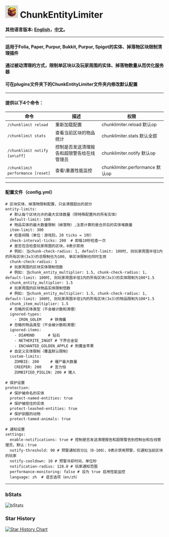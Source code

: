 # ![logo](https://github.com/intellectmind/ChunkEntityLimiter/blob/main/icon_40.png) ChunkEntityLimiter

**其他语言版本: [English](README.md)，[中文](README_zh.md)。**

----------------------------------------------------------------------------------------------------------

#### 适用于Folia, Paper, Purpur, Bukkit, Purpur, Spigot的实体、掉落物区块限制清理插件

#### 通过被动清理的方式，限制单区块以及玩家周围的实体、掉落物数量从而优化服务器

#### 可在plugins文件夹下的ChunkEntityLimiter文件夹内修改默认配置

----------------------------------------------------------------------------------------------------------

#### 提供以下4个命令：

| 命令                     | 描述                                         | 权限                             |
|--------------------------|--------------------------------------------|----------------------------------|
| ```/chunklimit reload```       | 重新加载配置                               | chunklimiter.reload 默认op       |
| ```/chunklimit stats```        | 查看当前区块的物品统计                     | chunklimiter.stats 默认全部      |
| ```/chunklimit notify [on\off]``` | 控制是否发送清理报告和超限警告给在线管理员 | chunklimiter.notify 默认op       |
| ```/chunklimit performance [reset]``` | 查看\重置性能监控 | chunklimiter.performance 默认op       |

----------------------------------------------------------------------------------------------------------

#### 配置文件（config.yml）

```
# 区块实体、掉落物限制配置，只会清理超出的部分
entity-limits:
  # 默认每个区块允许的最大实体数量（除特殊配置外的所有实体）
  default-limit: 100
  # 物品实体的最大数量限制（掉落物）,注意计算的是合并后的实体堆数量
  item-limit: 300
  # 检查间隔（单位：游戏刻，20 ticks = 1秒）
  check-interval-ticks: 200  # 即每10秒检查一次
  # 是否包含检查玩家周围的区块，0表示禁用
  # 例如: 当chunk-check-radius: 1, default-limit: 100时, 则玩家周围半径1内的所有区块(3x3)的总限制也为100, 单区块限制也同时生效
  chunk-check-radius: 1
  # 玩家周围的区块实体限制倍数
  # 例如: 当chunk_entity_multiplier: 1.5, chunk-check-radius: 1, default-limit: 100时, 则玩家周围半径1内的所有区块(3x3)的实体限制为100*1.5
  chunk_entity_multiplier: 1.5
  # 玩家周围的区块物品实体限制倍数
  # 例如: 当chunk_entity_multiplier: 1.5, chunk-check-radius: 1, default-limit: 100时, 则玩家周围半径1内的所有区块(3x3)的物品限制为100*1.5
  chunk_item_multiplier: 1.5
  # 忽略的实体类型（不会被计数和清理）
  ignored-types:
    - IRON_GOLEM    # 铁傀儡
  # 忽略的物品类型（不会被计数和清理）
  ignored-items:
    - DIAMOND      # 钻石
    - NETHERITE_INGOT # 下界合金锭
    - ENCHANTED_GOLDEN_APPLE # 附魔金苹果
  # 自定义实体限制（覆盖默认限制）
  custom-limits:
    ZOMBIE: 200     # 僵尸最大数量
    CREEPER: 200    # 苦力怕
    ZOMBIFIED_PIGLIN: 200 # 猪人

# 保护设置
protection:
  # 保护被命名的实体
  protect-named-entities: true
  # 保护被拴住的实体
  protect-leashed-entities: true
  # 保护驯服的动物
  protect-tamed-animals: true

# 通知设置
settings:
  enable-notifications: true # 控制是否发送清理报告和超限警告到控制台和在线管理员，默认：true
  notify-threshold: 90 # 预警通知百分比（0-100），0表示禁用预警，仅通知当前区块的玩家
  notify-cooldown: 10 # 预警冷却时间，单位秒
  notification-radius: 128.0 # 玩家通知范围
  performance-monitoring: false # 设为 true 启用性能监控
  language: zh  # 语言选项（en/zh）
```

----------------------------------------------------------------------------------------------------------

### bStats
![bStats](https://bstats.org/signatures/bukkit/ChunkEntityLimiter.svg)

### Star History
[![Star History Chart](https://api.star-history.com/svg?repos=intellectmind/ChunkEntityLimiter&type=Date)](https://star-history.com/#intellectmind/ChunkEntityLimiter&Date)
